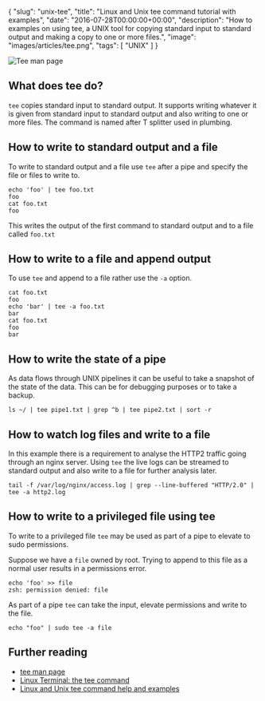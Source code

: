 {
  "slug": "unix-tee",
  "title": "Linux and Unix tee command tutorial with examples",
  "date": "2016-07-28T00:00:00+00:00",
  "description": "How to examples on using tee, a UNIX tool for copying standard input to standard output and making a copy to one or more files.",
  "image": "images/articles/tee.png",
  "tags": [
    "UNIX"
  ]
}

![Tee man page][4]

## What does tee do?

`tee` copies standard input to standard output. It supports writing whatever it is given from standard input to standard output and also writing to one or more files. The command is named after T splitter used in plumbing.

## How to write to standard output and a file

To write to standard output and a file use `tee` after a pipe and specify the file or files to write to.

    echo 'foo' | tee foo.txt
    foo
    cat foo.txt
    foo

This writes the output of the first command to standard output and to a file called `foo.txt`

## How to write to a file and append output

To use `tee` and append to a file rather use the `-a` option.

    cat foo.txt
    foo
    echo 'bar' | tee -a foo.txt
    bar
    cat foo.txt
    foo
    bar

## How to write the state of a pipe 

As data flows through UNIX pipelines it can be useful to take a snapshot of the state of the data. This can be for debugging purposes or to take a backup.

    ls ~/ | tee pipe1.txt | grep ^b | tee pipe2.txt | sort -r

## How to watch log files and write to a file

In this example there is a requirement to analyse the HTTP2 traffic going through an nginx server. Using `tee` the live logs can be streamed to standard output and also write to a file for further analysis later.

    tail -f /var/log/nginx/access.log | grep --line-buffered "HTTP/2.0" | tee -a http2.log

## How to write to a privileged file using tee

To write to a privileged file `tee` may be used as part of a pipe to elevate to sudo permissions.

Suppose we have a `file` owned by root. Trying to append to this file as a normal user results in a permissions error.

    echo 'foo' >> file 
    zsh: permission denied: file

As part of a pipe `tee` can take the input, elevate permissions and write to the file.

    echo "foo" | sudo tee -a file

## Further reading

* [tee man page][1]
* [Linux Terminal: the tee command][2]
* [Linux and Unix tee command help and examples][3]

[1]: http://man7.org/linux/man-pages/man1/tee.1.html
[2]: https://linuxaria.com/pills/linux-terminal-the-tee-command
[3]: http://www.computerhope.com/unix/utee.htm
[4]: https://shapeshed.com/images/articles/tee.png
